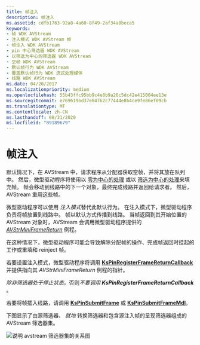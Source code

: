 ```yaml
---
title: 帧注入
description: 帧注入
ms.assetid: cdfb1763-92a8-4a60-8f49-2af34a8beca5
keywords:
- 帧 WDK AVStream
- 注入模式 WDK AVStream 帧
- 帧注入 WDK AVStream
- pin 中心筛选器 WDK AVStream
- 以筛选为中心的筛选器 WDK AVStream
- 空帧 WDK AVStream
- 默认帧行为 WDK AVStream
- 覆盖默认帧行为 WDK 流式处理媒体
- 线路 WDK AVStream
ms.date: 04/20/2017
ms.localizationpriority: medium
ms.openlocfilehash: 55b43ffc95bb9c4e8b9a26c5dc42e415004ee13e
ms.sourcegitcommit: e769619bd37e04762c77444e8b4ce9fe86ef09cb
ms.translationtype: MT
ms.contentlocale: zh-CN
ms.lasthandoff: 08/31/2020
ms.locfileid: "89189679"
---
```

# <a name="frame-injection"></a>帧注入





默认情况下，在 AVStream 中，请求程序从分配器获取空帧，并将其放在队列中。 然后，微型驱动程序将使用以 [零为中心的处理](pin-centric-processing.md) 或以 [筛选为中心的处理](filter-centric-processing.md)来填充帧。 帧会移动到线路中的下一个对象，最终完成线路并返回给请求者。 然后，AVStream 重用这些帧。

微型驱动程序可以使用 *注入模式*替代此默认行为。 在注入模式下，微型驱动程序负责将帧放置到线路中。 帧以默认方式传播到线路。 当帧返回到其开始位置的 AVStream 对象时，AVStream 会调用微型驱动程序提供的 [*AVStrMiniFrameReturn*](/windows-hardware/drivers/ddi/ks/nc-ks-pfnkspinframereturn) 例程。

在这种情况下，微型驱动程序可能会导致解除分配帧的操作、完成帧返回时挂起的工作或重填和 reinject 帧。

若要设置注入模式，微型驱动程序将调用 [**KsPinRegisterFrameReturnCallback**](/windows-hardware/drivers/ddi/ks/nf-ks-kspinregisterframereturncallback) 并提供指向其 *AVStrMiniFrameReturn* 例程的指针。

*除非筛选器处于停止状态*，否则*不要调用* ***KsPinRegisterFrameReturnCallback*** 。

若要将帧插入线路，请调用 [**KsPinSubmitFrame**](/windows-hardware/drivers/ddi/ks/nf-ks-kspinsubmitframe) 或 [**KsPinSubmitFrameMdl**](/windows-hardware/drivers/ddi/ks/nf-ks-kspinsubmitframemdl)。

下图显示了由源筛选器、 *就地* 转换筛选器和包含源注入帧的呈现筛选器组成的 AVStream 筛选器集。

![说明 avstream 筛选器集的关系图](images/inject1.png)

 

